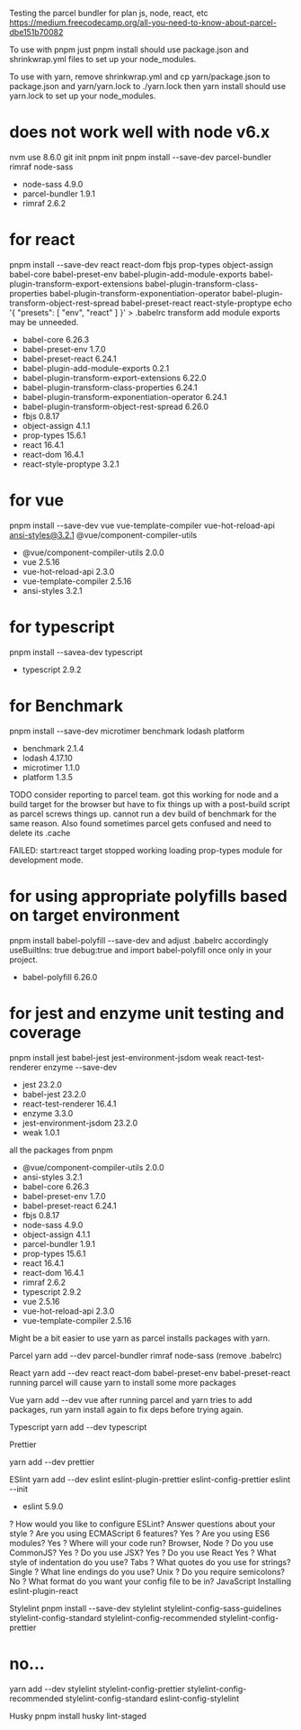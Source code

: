 Testing the parcel bundler for plan js, node, react, etc
https://medium.freecodecamp.org/all-you-need-to-know-about-parcel-dbe151b70082

To use with pnpm just pnpm install should use package.json and shrinkwrap.yml files to set up your node_modules.

To use with yarn, remove shrinkwrap.yml and cp yarn/package.json to package.json and yarn/yarn.lock to ./yarn.lock then yarn install should use yarn.lock to set up your node_modules.

# does not work well with node v6.x
nvm use 8.6.0
git init
pnpm init
pnpm install --save-dev parcel-bundler rimraf node-sass
+ node-sass 4.9.0
+ parcel-bundler 1.9.1
+ rimraf 2.6.2

# for react
pnpm install --save-dev react react-dom fbjs prop-types object-assign babel-core babel-preset-env babel-plugin-add-module-exports babel-plugin-transform-export-extensions babel-plugin-transform-class-properties babel-plugin-transform-exponentiation-operator babel-plugin-transform-object-rest-spread babel-preset-react react-style-proptype
echo '{ "presets": [ "env", "react" ] }' > .babelrc
transform add module exports may be unneeded.
+ babel-core 6.26.3
+ babel-preset-env 1.7.0
+ babel-preset-react 6.24.1
+ babel-plugin-add-module-exports 0.2.1
+ babel-plugin-transform-export-extensions 6.22.0
+ babel-plugin-transform-class-properties 6.24.1
+ babel-plugin-transform-exponentiation-operator 6.24.1
+ babel-plugin-transform-object-rest-spread 6.26.0
+ fbjs 0.8.17
+ object-assign 4.1.1
+ prop-types 15.6.1
+ react 16.4.1
+ react-dom 16.4.1
+ react-style-proptype 3.2.1

# for vue
pnpm install --save-dev vue vue-template-compiler vue-hot-reload-api ansi-styles@3.2.1 @vue/component-compiler-utils
+ @vue/component-compiler-utils 2.0.0
+ vue 2.5.16
+ vue-hot-reload-api 2.3.0
+ vue-template-compiler 2.5.16
+ ansi-styles 3.2.1

# for typescript
pnpm install --savea-dev typescript
+ typescript 2.9.2


# for Benchmark
pnpm install --save-dev microtimer benchmark lodash platform
+ benchmark 2.1.4
+ lodash 4.17.10
+ microtimer 1.1.0
+ platform 1.3.5

TODO consider reporting to parcel team.
got this working for node and a build target for the browser but have to fix things up with a post-build script as parcel screws things up.
cannot run a dev build of benchmark for the same reason.  Also found sometimes parcel gets confused and need to delete its .cache

FAILED: start:react target stopped working loading prop-types module for development mode.
# for using appropriate polyfills based on target environment
pnpm install babel-polyfill --save-dev
and adjust .babelrc accordingly
useBuiltIns: true
debug:true
and import babel-polyfill once only in your project.
+ babel-polyfill 6.26.0

# for jest and enzyme unit testing and coverage
pnpm install jest babel-jest jest-environment-jsdom weak react-test-renderer enzyme --save-dev
+ jest 23.2.0
+ babel-jest 23.2.0
+ react-test-renderer 16.4.1
+ enzyme 3.3.0
+ jest-environment-jsdom 23.2.0
+ weak 1.0.1

all the packages from pnpm
+ @vue/component-compiler-utils 2.0.0
+ ansi-styles 3.2.1
+ babel-core 6.26.3
+ babel-preset-env 1.7.0
+ babel-preset-react 6.24.1
+ fbjs 0.8.17
+ node-sass 4.9.0
+ object-assign 4.1.1
+ parcel-bundler 1.9.1
+ prop-types 15.6.1
+ react 16.4.1
+ react-dom 16.4.1
+ rimraf 2.6.2
+ typescript 2.9.2
+ vue 2.5.16
+ vue-hot-reload-api 2.3.0
+ vue-template-compiler 2.5.16

Might be a bit easier to use yarn as parcel installs packages with yarn.

Parcel
yarn add --dev  parcel-bundler rimraf node-sass
(remove .babelrc)

React
yarn add --dev react react-dom babel-preset-env babel-preset-react
running parcel will cause yarn to install some more packages

Vue
yarn add --dev vue
after running parcel and yarn tries to add packages,
run yarn install again to fix deps before trying again.

Typescript
yarn add --dev typescript

Prettier

yarn add --dev prettier

ESlint
yarn add --dev eslint eslint-plugin-prettier eslint-config-prettier
eslint --init

+ eslint 5.9.0

? How would you like to configure ESLint? Answer questions about your style
? Are you using ECMAScript 6 features? Yes
? Are you using ES6 modules? Yes
? Where will your code run? Browser, Node
? Do you use CommonJS? Yes
? Do you use JSX? Yes
? Do you use React Yes
? What style of indentation do you use? Tabs
? What quotes do you use for strings? Single
? What line endings do you use? Unix
? Do you require semicolons? No
? What format do you want your config file to be in? JavaScript
Installing eslint-plugin-react

Stylelint
pnpm install --save-dev stylelint stylelint-config-sass-guidelines stylelint-config-standard stylelint-config-recommended stylelint-config-prettier

# no... 
yarn add --dev stylelint stylelint-config-prettier stylelint-config-recommended stylelint-config-standard eslint-config-stylelint

Husky
pnpm install husky lint-staged

